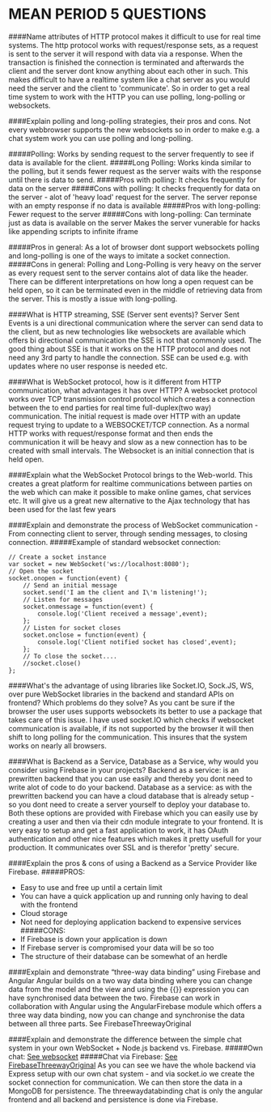 MEAN PERIOD 5 QUESTIONS
=========================

####Name attributes of HTTP protocol makes it difficult to use for real time systems.
The http protocol works with request/response sets, as a request is sent to the server it will respond with data via a response. When the transaction is finished the connection is terminated and afterwards the client and the server dont know anything about each other in such. This makes difficult to have a realtime system like a chat server as you would need the server and the client to 'communicate'. So in order to get a real time system to work with the HTTP you can use polling, long-polling or websockets.

####Explain polling and long-polling strategies, their pros and cons.
Not every webbrowser supports the new websockets so in order to make e.g. a chat system work you can use polling and long-polling.

#####Polling: 
Works by sending request to the server frequently to see if data is available for the client.
#####Long Polling: 
Works kinda similar to the polling, but it sends fewer request as the server waits with the response until there is data to send.
#####Pros with polling:
It checks frequently for data on the server
#####Cons with polling:
It checks frequently for data on the server - alot of 'heavy load' request for the server.
The server reponse with an empty response if no data is available
#####Pros with long-polling:
Fewer request to the server
#####Cons with long-polling:
Can terminate just as data is available on the server
Makes the server vunerable for hacks like appending scripts to infinite iframe

#####Pros in general: 
As a lot of browser dont support websockets polling and long-polling is one of the ways to imitate a socket connection.
#####Cons  in general: 
Polling and Long-Polling is very heavy on the server as every request sent to the server contains alot of data like the header.
There can be different interpretations on how long a open request can be held open, so it can be terminated even in the middle of retrieving data from the server. This is mostly a issue with long-polling.


####What is HTTP streaming, SSE (Server sent events)?
Server Sent Events is a uni directional communication where the server can send data to the client, but as new technologies like websockets are available which offers bi directional communication the SSE is not that commonly used. The good thing about SSE is that it works on the HTTP protocol and does not need any 3rd party to handle the connection.
SSE can be used e.g. with updates where no user response is needed etc.

####What is WebSocket protocol, how is it different from HTTP communication, what advantages it has over HTTP?
A websocket protocol works over TCP transmission control protocol which creates a connection between the to end parties for real time full-duplex(two way) communication. The initial request is made over HTTP with an update request trying to update to a WEBSOCKET/TCP connection. As a normal HTTP works with request/response format and then ends the communication it will be heavy and slow as a new connection has to be created with small intervals. The Websocket is an initial connection that is held open.

####Explain what the WebSocket Protocol brings to the Web-world.
This creates a great platform for realtime communications between parties on the web which can make it possible to make online games, chat services etc. It will give us a great new alternative to the Ajax technology that has been used for the last few years

####Explain and demonstrate the process of WebSocket communication - From connecting client to server, through sending messages, to closing connection.
#####Example of standard websocket connection:
```
// Create a socket instance
var socket = new WebSocket('ws://localhost:8080');
// Open the socket
socket.onopen = function(event) {	
	// Send an initial message
	socket.send('I am the client and I\'m listening!');	
	// Listen for messages
	socket.onmessage = function(event) {
		console.log('Client received a message',event);
	};
	// Listen for socket closes
	socket.onclose = function(event) {
		console.log('Client notified socket has closed',event);
	};
	// To close the socket....
	//socket.close()
};
```

####What's the advantage of using libraries like Socket.IO, Sock.JS, WS, over pure WebSocket libraries in the backend and standard APIs on frontend? Which problems do they solve?
As you cant be sure if the browser the user uses supports websockets its better to use a package that takes care of this issue. I have used socket.IO which checks if websocket communication is available, if its not supported by the browser it will then shift to long polling for the communication. This insures that the system works on nearly all browsers.

####What is Backend as a Service, Database as a Service, why would you consider using Firebase in your projects?
Backend as a service: is an prewritten backend that you can use easily and thereby you dont need to write alot of code to do your backend. 
Database as a service: as with the prewritten backend you can have a cloud database that is already setup - so you dont need to create a server yourself to deploy your database to.
Both these options are provided with Firebase which you can easily use by creating a user and then via their cdn module integrate to your frontend.
It is very easy to setup and get a fast application to work, it has OAuth authentication and other nice features which makes it pretty usefull for your production. It communicates over SSL and is therefor 'pretty' secure.


####Explain the pros & cons of using a Backend as a Service Provider like Firebase.
#####PROS: 
- Easy to use and free up until a certain limit
- You can have a quick application up and running only having to deal with the frontend
- Cloud storage
- Not need for deploying application backend to expensive services
#####CONS:
- If Firebase is down your application is down
- If Firebase server is compromised your data will be so too
- The structure of their database can be somewhat of an herdle


####Explain and demonstrate “three-way data binding” using Firebase and Angular
Angular builds on a two way data binding where you can change data from the model and the view and using the {{}} expression you can have synchronised data between the two. Firebase can work in collaboration with Angular using the AngularFirebase module which offers a three way data binding, now you can change and synchronise the data between all three parts.
See FirebaseThreewayOriginal

####Explain and demonstrate the difference between the simple chat system in your own WebSocket + Node.js backend vs. Firebase.
#####Own chat: [See websocket](https://github.com/tjaydk/meanperiod5/tree/master/FirebaseThreeWayOriginal)
#####Chat via Firebase: [See FirebaseThreewayOriginal](https://github.com/tjaydk/meanperiod5/tree/master/WebSocket)
As you can see we have the whole backend via Express setup with our own chat system - and via socket.io we create the socket connection for communication. We can then store the data in a MongoDB for persistence. 
The threewaydatabinding chat is only the angular frontend and all backend and persistence is done via Firebase.
